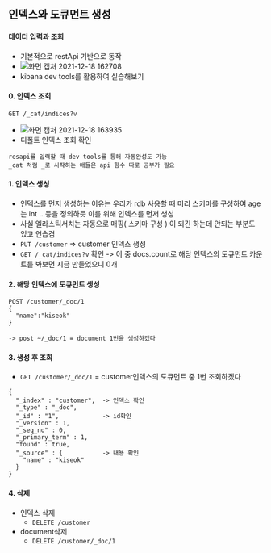 ## 인덱스와 도큐먼트 생성

#### 데이터 입력과 조회
- 기본적으로 restApi 기반으로 동작
- ![화면 캡처 2021-12-18 162708](https://user-images.githubusercontent.com/62214428/146633236-c715475c-9f0f-452f-bc3d-6bc314a23cf2.png)
- kibana dev tools를 활용하여 실습해보기


#### 0. 인덱스 조회
`GET /_cat/indices?v`
- ![화면 캡처 2021-12-18 163935](https://user-images.githubusercontent.com/62214428/146633576-6880a68b-4dfa-456e-9f23-8c208d174732.png)
- 디폴트 인덱스 조회 확인
```
resapi를 입력할 때 dev tools를 통해 자동완성도 가능
_cat 처럼 _로 시작하는 애들은 api 함수 따로 공부가 필요
```

#### 1. 인덱스 생성
- 인덱스를 먼저 생성하는 이유는 우리가 rdb 사용할 때 미리 스키마를 구성하여 age는 int .. 등을 정의하듯 이를 위해 인덱스를 먼저 생성
- 사실 엘라스틱서치는 자동으로 매핑( 스키마 구성 ) 이 되긴 하는데 안되는 부분도 있고 연습겸
- `PUT /customer` => customer 인덱스 생성
- `GET /_cat/indices?v` 확인 -> 이 중 docs.count로 해당 인덱스의 도큐먼트 카운트를 봐보면 지금 만들었으니 0개
 

#### 2. 해당 인덱스에 도큐먼트 생성
```
POST /customer/_doc/1
{
  "name":"kiseok"
}

-> post ~/_doc/1 = document 1번을 생성하겠다
```

#### 3. 생성 후 조회
- `GET /customer/_doc/1` = customer인덱스의 도큐먼트 중 1번 조회하겠다
```
{
  "_index" : "customer",  -> 인덱스 확인
  "_type" : "_doc",
  "_id" : "1",            -> id확인
  "_version" : 1,
  "_seq_no" : 0,
  "_primary_term" : 1,
  "found" : true,
  "_source" : {           -> 내용 확인
    "name" : "kiseok"
  }
}
```

#### 4. 삭제
- 인덱스 삭제
  - `DELETE /customer`
- document삭제 
  - `DELETE /customer/_doc/1`











